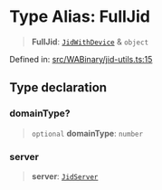 # Type Alias: FullJid

> **FullJid**: [`JidWithDevice`](JidWithDevice.md) & `object`

Defined in: [src/WABinary/jid-utils.ts:15](https://github.com/Fokusdotid/bail/blob/3bd64a6fd6e8fc52d3ec9ba842534bed26103555/src/WABinary/jid-utils.ts#L15)

## Type declaration

### domainType?

> `optional` **domainType**: `number`

### server

> **server**: [`JidServer`](JidServer.md)
